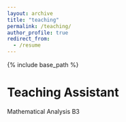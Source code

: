 ```yaml
---
layout: archive
title: "teaching"
permalink: /teaching/
author_profile: true
redirect_from:
  - /resume
---
```


{% include base_path %}

Teaching Assistant
======

 



Mathematical Analysis B3
